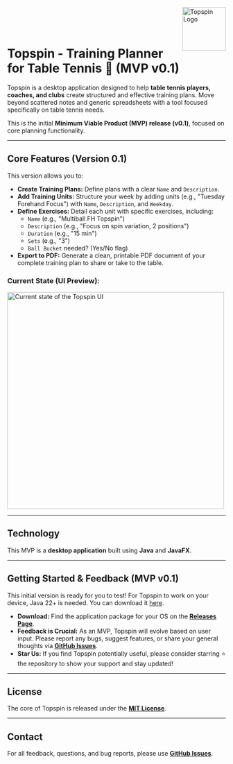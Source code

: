 <img src="https://github.com/user-attachments/assets/2f5335e3-b095-4e2f-a9de-e3ac46fbaf45" alt="Topspin Logo" width="100" height="100" align="right" />
<br><br><br>

# Topspin - Training Planner for Table Tennis 🏓 (MVP v0.1)

Topspin is a desktop application designed to help **table tennis players, coaches, and clubs** create structured and effective training plans. Move beyond scattered notes and generic spreadsheets with a tool focused specifically on table tennis needs.

This is the initial **Minimum Viable Product (MVP) release (v0.1)**, focused on core planning functionality.

---

## Core Features (Version 0.1)

This version allows you to:

* **Create Training Plans:** Define plans with a clear `Name` and `Description`.
* **Add Training Units:** Structure your week by adding units (e.g., "Tuesday Forehand Focus") with `Name`, `Description`, and `Weekday`.
* **Define Exercises:** Detail each unit with specific exercises, including:
    * `Name` (e.g., "Multiball FH Topspin")
    * `Description` (e.g., "Focus on spin variation, 2 positions")
    * `Duration` (e.g., "15 min")
    * `Sets` (e.g., "3")
    * `Ball Bucket` needed? (Yes/No flag)
* **Export to PDF:** Generate a clean, printable PDF document of your complete training plan to share or take to the table.

### Current State (UI Preview):

<img src="https://github.com/user-attachments/assets/a28749fe-a7bf-4170-9854-8150c063517f" alt="Current state of the Topspin UI" width="500">

---

## Technology

This MVP is a **desktop application** built using **Java** and **JavaFX**.

---

## Getting Started & Feedback (MVP v0.1)

This initial version is ready for you to test!
For Topspin to work on your device, Java 22+ is needed. You can download it [here](https://www.oracle.com/de/java/technologies/downloads/#jdk23-windows).

* **Download:** Find the application package for your OS on the **[Releases Page](https://github.com/Metaphoriker/topspin/releases)**.
* **Feedback is Crucial:** As an MVP, Topspin will evolve based on user input. Please report any bugs, suggest features, or share your general thoughts via **[GitHub Issues](https://github.com/Metaphoriker/topspin/issues)**.
* **Star Us:** If you find Topspin potentially useful, please consider starring ⭐ the repository to show your support and stay updated!

---

## License

The core of Topspin is released under the **[MIT License](LICENSE)**.

---

## Contact

For all feedback, questions, and bug reports, please use **[GitHub Issues](https://github.com/Metaphoriker/topspin/issues)**.
